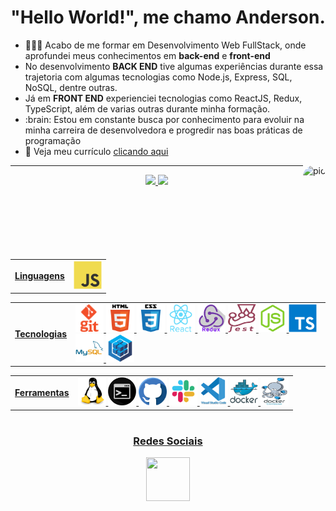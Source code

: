 <div align='center'>
  <h1>"Hello World!", me chamo Anderson.</h1>
</div>
<div>
  <ul>
    <li>👨🏽‍💻 Acabo de me formar em Desenvolvimento Web FullStack, onde aprofundei meus conhecimentos em <b>back-end</b> e <b>front-end</b></li>
    <li>No desenvolvimento <b>BACK END</b> tive algumas experiências durante essa trajetoria com algumas tecnologias como Node.js, Express, SQL, NoSQL, dentre outras. </li>
    <li>Já em <b>FRONT END</b> experienciei tecnologias como ReactJS, Redux, TypeScript, além de varias outras durante minha formação. </li>
    <li>:brain: Estou em constante busca por conhecimento para evoluir na minha carreira de desenvolvedora e 
  progredir nas boas práticas de programação</li>
    <li>📝 Veja meu currículo <a href="./curriculo/anderson_silva.pdf" target="_blank">clicando aqui</a></li>
  </ul>
  <img align="right" alt="pic" height="150" style="border-radius:50px;" src="https://forums.minecraftforge.net/uploads/monthly_2017_02/o5c6TIN.thumb.gif.267d193520c6b456b361c62a2e66848c.gif?width=676&height=676">
</div>
<hr>
<!-- Quadro status  -->
<div align="center">
  <a href="https://github.com/Andersonp-Silva25">
  <img height="130px" src="https://github-readme-stats.vercel.app/api?username=Andersonp-Silva25&show_icons=true&theme=tokyonight&include_all_commits=true&count_private=true"/>
  <img height="130px" src="https://github-readme-stats.vercel.app/api/top-langs/?username=Andersonp-Silva25&layout=compact&langs_count=7&theme=tokyonight"/>
</div>
<!-- Skills  -->
<div>
  <h1></h1>
</div
<div>
  <table>
    <tr>
      <td><b>Linguagens</b></td>
      <td><img src="./img/linguagens/js.svg" width="45" height="45" alt="JavaScript"/></td>
    </tr>
  </table>
  <table>
    <tr>
      <td><b>Tecnologias</b></td>
      <td>
        <img src="./img/ferramentas/git.png" width="45" height="45" alt="Git"/>
        <img src="./img/tecnologias/html.svg" width="45" height="45" alt="HTML5"/>
        <img src="./img/tecnologias/css3.png" width="45" height="45" alt="CSS3"/>
        <img src="./img/tecnologias/react.svg" width="45" height="45" alt="ReactJs"/>
        <img src="./img/tecnologias/redux.png" width="45" height="45" alt="Redux"/>
        <img src="./img/tecnologias/jest.png" width="45" height="45" alt="Jest"/>
        <img src="./img/tecnologias/nodejs.svg" width="45" height="45" alt="Node.js"/>
        <img src="./img/tecnologias/typescript.svg" width="45" height="45" alt="TypeScript"/>
        <img src="./img/tecnologias/mysql.svg" width="45" height="45" alt="MySql"/>
        <img src="./img/tecnologias/sequelize-original.svg" width="45" height="45" alt="Sequelize"/>
      </td>
    </tr>
  </table>
  <table>
    <tr>
      <td><b>Ferramentas</b></td>
      <td>
        <img src="./img/ferramentas/linux.svg" width="45" height="45" alt="Linux"/>
        <img src="./img/ferramentas/terminal.png" width="45" height="45" alt="Terminal Linux"/>
        <img src="./img/ferramentas/github.png" width="45" height="45" alt="GitHub"/>
        <img src="./img/ferramentas/slack.png" width="45" height="45" alt="Slack"/>
        <img src="./img/ferramentas/vscode.svg" width="45" height="45" alt="VsCode"/>
        <img src="./img/ferramentas/docker.svg" width="45" height="45" alt="Docker"/>
        <img src="./img/ferramentas/docker-compose.png" width="45" height="45" alt="Docker Compose"/>
      </td>
    </tr>
  </table>
</div>
  <!-- Redes sociais  -->
<div>
  <h1></h1>
</div>
<div align='center'>
  <h3>Redes Sociais</h3>
  <a href="https://www.linkedin.com/in/ap-silva/" target="_blank"><img src="https://cdn-icons-png.flaticon.com/512/4494/4494498.png" width="70px" height="70px" target="_blank"></a>
</div>
